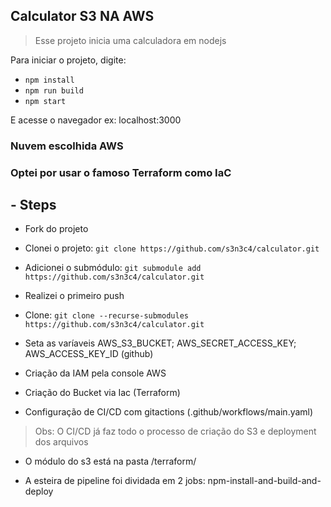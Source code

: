 ## Calculator S3 NA AWS
> Esse projeto inicia uma calculadora em nodejs 

Para iniciar o projeto, digite:
- `npm install`
- `npm run build`
- `npm start`

E acesse o navegador ex: localhost:3000

### Nuvem escolhida AWS
### Optei por usar o famoso Terraform como IaC

## - Steps  ##
- Fork do projeto

- Clonei o projeto: 
`git clone https://github.com/s3n3c4/calculator.git`

- Adicionei o submódulo:
`git submodule add https://github.com/s3n3c4/calculator.git`

- Realizei o primeiro push

- Clone: `git clone --recurse-submodules https://github.com/s3n3c4/calculator.git`

- Seta as varíaveis AWS_S3_BUCKET; AWS_SECRET_ACCESS_KEY; AWS_ACCESS_KEY_ID (github)


- Criação da IAM pela console AWS
- Criação do Bucket via Iac (Terraform)
- Configuração de CI/CD com gitactions (.github/workflows/main.yaml)
> Obs: O CI/CD já faz todo o processo de criação do S3 e deployment dos arquivos
- O módulo do s3 está na pasta /terraform/

- A esteira de pipeline foi dividada em 2 jobs: npm-install-and-build-and-deploy



